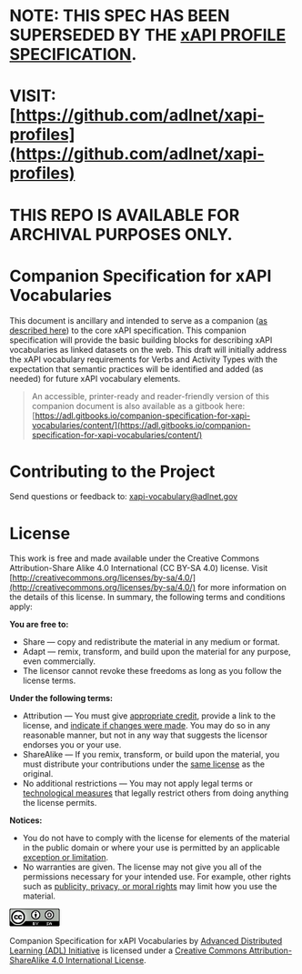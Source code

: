 # 

# NOTE: THIS SPEC HAS BEEN SUPERSEDED BY THE [xAPI PROFILE SPECIFICATION](https://github.com/adlnet/xapi-profiles).

# VISIT: [https://github.com/adlnet/xapi-profiles](https://github.com/adlnet/xapi-profiles)

# THIS REPO IS AVAILABLE FOR ARCHIVAL PURPOSES ONLY.

# 

# 

# Companion Specification for xAPI Vocabularies

This document is ancillary and intended to serve as a companion \([as described here](https://github.com/adlnet/xAPI-Spec/blob/master/xAPI.md#verb)\) to the core xAPI specification. This companion specification will provide the basic building blocks for describing xAPI vocabularies as linked datasets on the web. This draft will initially address the xAPI vocabulary requirements for Verbs and Activity Types with the expectation that semantic practices will be identified and added \(as needed\) for future xAPI vocabulary elements.

> An accessible, printer-ready and reader-friendly version of this companion document is also available as a gitbook here: [https://adl.gitbooks.io/companion-specification-for-xapi-vocabularies/content/](https://adl.gitbooks.io/companion-specification-for-xapi-vocabularies/content/)

# Contributing to the Project

Send questions or feedback to: [xapi-vocabulary@adlnet.gov](mailto:xapi-vocabulary@adlnet.gov)

# License

This work is free and made available under the Creative Commons Attribution-Share Alike 4.0 International \(CC BY-SA 4.0\) license. Visit [http://creativecommons.org/licenses/by-sa/4.0/](http://creativecommons.org/licenses/by-sa/4.0/) for more information on the details of this license. In summary, the following terms and conditions apply:

**You are free to:**

* Share — copy and redistribute the material in any medium or format.
* Adapt — remix, transform, and build upon the material for any purpose, even commercially.
* The licensor cannot revoke these freedoms as long as you follow the license terms.

**Under the following terms:**

* Attribution — You must give [appropriate credit](http://creativecommons.org/licenses/by-sa/4.0/#), provide a link to the license, and [indicate if changes were made](http://creativecommons.org/licenses/by-sa/4.0/#). You may do so in any reasonable manner, but not in any way that suggests the licensor endorses you or your use.
* ShareAlike — If you remix, transform, or build upon the material, you must distribute your contributions under the [same license](http://creativecommons.org/licenses/by-sa/4.0/#) as the original.
* No additional restrictions — You may not apply legal terms or [technological measures](http://creativecommons.org/licenses/by-sa/4.0/#) that legally restrict others from doing anything the license permits.

**Notices:**

* You do not have to comply with the license for elements of the material in the public domain or where your use is permitted by an applicable [exception or limitation](http://creativecommons.org/licenses/by-sa/4.0/#).
* No warranties are given. The license may not give you all of the permissions necessary for your intended use. For example, other rights such as [publicity, privacy, or moral rights](http://creativecommons.org/licenses/by-sa/4.0/#) may limit how you use the material.

![Creative Commons License](assets/creative_commons_license.png)

Companion Specification for xAPI Vocabularies by [Advanced Distributed Learning \(ADL\) Initiative](http://adlnet.gov/) is licensed under a [Creative Commons Attribution-ShareAlike 4.0 International License](http://creativecommons.org/licenses/by-sa/4.0/).

